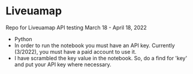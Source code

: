 # Liveuamap
Repo for Liveuamap API testing March 18 - April 18, 2022
- Python 
- In order to run the notebook you must have an API key. Currently (3/2022), you must have a paid account to use it. 
- I have scrambled the key value in the notebook. So, do a find for 'key' and put your API key where necessary.
